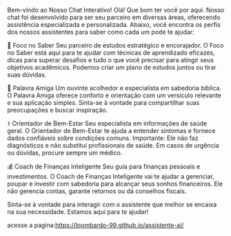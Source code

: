 Bem-vindo ao Nosso Chat Interativo!
Olá! Que bom ter você por aqui. Nosso chat foi desenvolvido para ser seu parceiro em diversas áreas, oferecendo assistência especializada e personalizada. Abaixo, você encontra os perfis dos nossos assistentes para saber como cada um pode te ajudar:

🌟 Foco no Saber
Seu parceiro de estudos estratégico e encorajador. O Foco no Saber está aqui para te ajudar com técnicas de aprendizado eficazes, dicas para superar desafios e tudo o que você precisar para atingir seus objetivos acadêmicos. Podemos criar um plano de estudos juntos ou tirar suas dúvidas.

🙏 Palavra Amiga
Um ouvinte acolhedor e especialista em sabedoria bíblica. O Palavra Amiga oferece conforto e orientação com um versículo relevante e sua aplicação simples. Sinta-se à vontade para compartilhar suas preocupações e buscar inspiração.

⚕️ Orientador de Bem-Estar
Seu especialista em informações de saúde geral. O Orientador de Bem-Estar te ajuda a entender sintomas e fornece dados confiáveis sobre condições comuns. Importante: Ele não faz diagnósticos e não substitui profissionais de saúde. Em casos de urgência ou dúvidas, procure sempre um médico.

💰 Coach de Finanças Inteligente
Seu guia para finanças pessoais e investimentos. O Coach de Finanças Inteligente vai te ajudar a gerenciar, poupar e investir com sabedoria para alcançar seus sonhos financeiros. Ele não gerencia contas, garante retornos ou dá conselhos fiscais.

Sinta-se à vontade para interagir com o assistente que melhor se encaixa na sua necessidade. Estamos aqui para te ajudar!

acesse a pagina:https://loombardo-99.github.io/assistente-ai/
